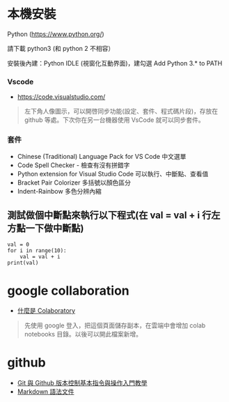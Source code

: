 # 本機安裝
Python  (https://www.python.org/)

請下載 python3 (和 python 2 不相容）

安裝後內建：Python IDLE (視窗化互動界面)，建勾選 Add Python 3.* to PATH 

### Vscode
* https://code.visualstudio.com/
> 左下角人像圖示，可以開啓同步功能(設定、套件、程式碼片段)，存放在 github 等處。下次你在另一台機器使用 VsCode 就可以同步套件。

### 套件
* Chinese (Traditional) Language Pack for VS Code 中文選單
* Code Spell Checker - 檢查有沒有拼錯字
* Python extension for Visual Studio Code  可以執行、中斷點、查看值
* Bracket Pair Colorizer  多括號以顏色區分
* Indent-Rainbow  多色分辨內縮

## 測試做個中斷點來執行以下程式(在 val = val + i 行左方點一下做中斷點)
```
val = 0 
for i in range(10):
    val = val + i 
print(val)    

```

# google collaboration
* [什麼是 Colaboratory](https://colab.research.google.com/notebooks/intro.ipynb#recent=true)
> 先使用 google 登入，把這個頁面儲存副本，在雲端中會增加 colab notebooks 目錄。以後可以開此檔案新增。


# github
* [Git 與 Github 版本控制基本指令與操作入門教學](https://blog.techbridge.cc/2018/01/17/learning-programming-and-coding-with-python-git-and-github-tutorial/)
* [Markdown 語法文件](https://github.com/othree/markdown-syntax-zhtw)
